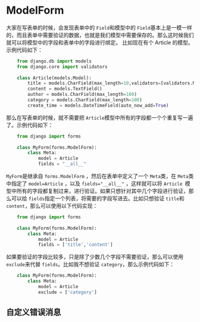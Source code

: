 # ModelForm

大家在写表单的时候，会发现表单中的 `Field`和模型中的 `Field`基本上是一模一样的，而且表单中需要验证的数据，也就是我们模型中需要保存的。那么这时候我们就可以将模型中的字段和表单中的字段进行绑定。
比如现在有个 Article 的模型。示例代码如下：
```python
    from django.db import models
    from django.core import validators
    
    class Article(models.Model):
        title = models.CharField(max_length=10,validators=[validators.MinLengthValidator(limit_value=3)])
        content = models.TextField()
        author = models.CharField(max_length=100)
        category = models.CharField(max_length=100)
        create_time = models.DateTimeField(auto_now_add=True)
```
那么在写表单的时候，就不需要把 `Article`模型中所有的字段都一个个重复写一遍了。示例代码如下：
```python
    from django import forms
    
    class MyForm(forms.ModelForm):
        class Meta:
            model = Article
            fields = "__all__"
```
`MyForm`是继承自 `forms.ModelForm` ，然后在表单中定义了一个 `Meta`类，在 `Meta`类中指定了 `model=Article` ，以及 `fields="__all__"` ，这样就可以将 `Article `模型中所有的字段都复制过来，进行验证。如果只想针对其中几个字段进行验证，那么可以给 `fields`指定一个列表，将需要的字段写进去。比如只想验证 `title`和 `content`，那么可以使用以下代码实现：
```python
    from django import forms
    
    class MyForm(forms.ModelForm):
        class Meta:
            model = Article
            fields = ['title','content']
```
如果要验证的字段比较多，只是除了少数几个字段不需要验证，那么可以使用 `exclude`来代替 `fields`。比如我不想验证 `category`，那么示例代码如下：
```python
    class MyForm(forms.ModelForm):
        class Meta:
            model = Article
            exclude = ['category']
```

## 自定义错误消息

